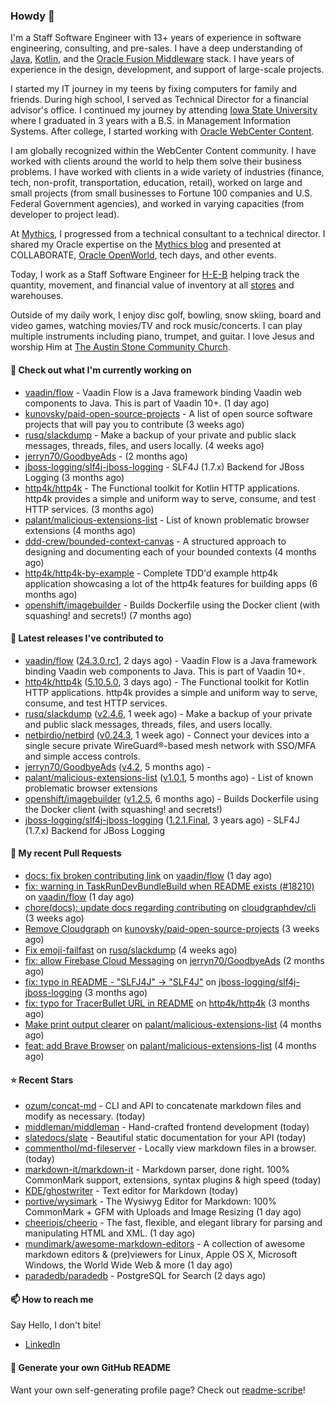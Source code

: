 ### Howdy 👋

I'm a Staff Software Engineer with 13+ years of experience in software engineering, consulting, and pre-sales. I have a deep understanding of [Java](https://www.oracle.com/java/), [Kotlin](https://kotlinlang.org/), and the [Oracle Fusion Middleware](https://www.oracle.com/middleware/) stack. I have years of experience in the design, development, and support of large-scale projects.

I started my IT journey in my teens by fixing computers for family and friends. During high school, I served as Technical Director for a financial advisor's office. I continued my journey by attending [Iowa State University](https://www.iastate.edu/) where I graduated in 3 years with a B.S. in Management Information Systems. After college, I started working with [Oracle WebCenter Content](https://docs.oracle.com/en/middleware/webcenter/content/12.2.1.4/).

I am globally recognized within the WebCenter Content community. I have worked with clients around the world to help them solve their business problems. I have worked with clients in a wide variety of industries (finance, tech, non-profit, transportation, education, retail), worked on large and small projects (from small businesses to Fortune 100 companies and U.S. Federal Government agencies), and worked in varying capacities (from developer to project lead).

At [Mythics](https://www.mythics.com/), I progressed from a technical consultant to a technical director. I shared my Oracle expertise on the [Mythics blog](https://mythics.com/blog/) and presented at COLLABORATE, [Oracle OpenWorld](https://www.oracle.com/cloudworld/), tech days, and other events.

Today, I work as a Staff Software Engineer for [H-E-B](https://digital.heb.com/) helping track the quantity, movement, and financial value of inventory at all [stores](https://heb.com/store-locations) and warehouses.

Outside of my daily work, I enjoy disc golf, bowling, snow skiing, board and video games, watching movies/TV and rock music/concerts. I can play multiple instruments including piano, trumpet, and guitar. I love Jesus and worship Him at [The Austin Stone Community Church](https://austinstone.org/).

#### 👷 Check out what I'm currently working on

- [vaadin/flow](https://github.com/vaadin/flow) - Vaadin Flow is a Java framework binding Vaadin web components to Java. This is part of Vaadin 10&#43;. (1 day ago)
- [kunovsky/paid-open-source-projects](https://github.com/kunovsky/paid-open-source-projects) - A list of open source software projects that will pay you to contribute  (3 weeks ago)
- [rusq/slackdump](https://github.com/rusq/slackdump) - Make a backup of your private and public slack messages, threads, files, and users locally. (4 weeks ago)
- [jerryn70/GoodbyeAds](https://github.com/jerryn70/GoodbyeAds) -  (2 months ago)
- [jboss-logging/slf4j-jboss-logging](https://github.com/jboss-logging/slf4j-jboss-logging) - SLF4J (1.7.x) Backend for JBoss Logging (3 months ago)
- [http4k/http4k](https://github.com/http4k/http4k) - The Functional toolkit for Kotlin HTTP applications. http4k provides a simple and uniform way to serve, consume, and test HTTP services. (3 months ago)
- [palant/malicious-extensions-list](https://github.com/palant/malicious-extensions-list) - List of known problematic browser extensions (4 months ago)
- [ddd-crew/bounded-context-canvas](https://github.com/ddd-crew/bounded-context-canvas) - A structured approach to designing and documenting each of your bounded contexts (4 months ago)
- [http4k/http4k-by-example](https://github.com/http4k/http4k-by-example) - Complete TDD&#39;d example http4k application showcasing a lot of the http4k features for building apps (6 months ago)
- [openshift/imagebuilder](https://github.com/openshift/imagebuilder) - Builds Dockerfile using the Docker client (with squashing! and secrets!) (7 months ago)

#### 🔭 Latest releases I've contributed to

- [vaadin/flow](https://github.com/vaadin/flow) ([24.3.0.rc1](https://github.com/vaadin/flow/releases/tag/24.3.0.rc1), 2 days ago) - Vaadin Flow is a Java framework binding Vaadin web components to Java. This is part of Vaadin 10&#43;.
- [http4k/http4k](https://github.com/http4k/http4k) ([5.10.5.0](https://github.com/http4k/http4k/releases/tag/5.10.5.0), 3 days ago) - The Functional toolkit for Kotlin HTTP applications. http4k provides a simple and uniform way to serve, consume, and test HTTP services.
- [rusq/slackdump](https://github.com/rusq/slackdump) ([v2.4.6](https://github.com/rusq/slackdump/releases/tag/v2.4.6), 1 week ago) - Make a backup of your private and public slack messages, threads, files, and users locally.
- [netbirdio/netbird](https://github.com/netbirdio/netbird) ([v0.24.3](https://github.com/netbirdio/netbird/releases/tag/v0.24.3), 1 week ago) - Connect your devices into a single secure private WireGuard®-based mesh network with SSO/MFA and simple access controls.
- [jerryn70/GoodbyeAds](https://github.com/jerryn70/GoodbyeAds) ([v4.2](https://github.com/jerryn70/GoodbyeAds/releases/tag/v4.2), 5 months ago) - 
- [palant/malicious-extensions-list](https://github.com/palant/malicious-extensions-list) ([v1.0.1](https://github.com/palant/malicious-extensions-list/releases/tag/v1.0.1), 5 months ago) - List of known problematic browser extensions
- [openshift/imagebuilder](https://github.com/openshift/imagebuilder) ([v1.2.5](https://github.com/openshift/imagebuilder/releases/tag/v1.2.5), 6 months ago) - Builds Dockerfile using the Docker client (with squashing! and secrets!)
- [jboss-logging/slf4j-jboss-logging](https://github.com/jboss-logging/slf4j-jboss-logging) ([1.2.1.Final](https://github.com/jboss-logging/slf4j-jboss-logging/releases/tag/1.2.1.Final), 3 years ago) - SLF4J (1.7.x) Backend for JBoss Logging

#### 🔨 My recent Pull Requests

- [docs: fix broken contributing link](https://github.com/vaadin/flow/pull/18236) on [vaadin/flow](https://github.com/vaadin/flow) (1 day ago)
- [fix: warning in TaskRunDevBundleBuild when README exists (#18210)](https://github.com/vaadin/flow/pull/18226) on [vaadin/flow](https://github.com/vaadin/flow) (1 day ago)
- [chore(docs): update docs regarding contributing](https://github.com/cloudgraphdev/cli/pull/120) on [cloudgraphdev/cli](https://github.com/cloudgraphdev/cli) (3 weeks ago)
- [Remove Cloudgraph](https://github.com/kunovsky/paid-open-source-projects/pull/6) on [kunovsky/paid-open-source-projects](https://github.com/kunovsky/paid-open-source-projects) (3 weeks ago)
- [Fix emoji-failfast](https://github.com/rusq/slackdump/pull/246) on [rusq/slackdump](https://github.com/rusq/slackdump) (4 weeks ago)
- [fix: allow Firebase Cloud Messaging](https://github.com/jerryn70/GoodbyeAds/pull/444) on [jerryn70/GoodbyeAds](https://github.com/jerryn70/GoodbyeAds) (2 months ago)
- [fix: typo in README - &#34;SLFJ4J&#34; -&gt; &#34;SLF4J&#34;](https://github.com/jboss-logging/slf4j-jboss-logging/pull/38) on [jboss-logging/slf4j-jboss-logging](https://github.com/jboss-logging/slf4j-jboss-logging) (3 months ago)
- [fix: typo for TracerBullet URL in README](https://github.com/http4k/http4k/pull/966) on [http4k/http4k](https://github.com/http4k/http4k) (3 months ago)
- [Make print output clearer](https://github.com/palant/malicious-extensions-list/pull/2) on [palant/malicious-extensions-list](https://github.com/palant/malicious-extensions-list) (4 months ago)
- [feat: add Brave Browser](https://github.com/palant/malicious-extensions-list/pull/1) on [palant/malicious-extensions-list](https://github.com/palant/malicious-extensions-list) (4 months ago)

#### ⭐ Recent Stars

- [ozum/concat-md](https://github.com/ozum/concat-md) - CLI and API to concatenate markdown files and modify as necessary. (today)
- [middleman/middleman](https://github.com/middleman/middleman) - Hand-crafted frontend development (today)
- [slatedocs/slate](https://github.com/slatedocs/slate) - Beautiful static documentation for your API (today)
- [commenthol/md-fileserver](https://github.com/commenthol/md-fileserver) - Locally view markdown files in a browser. (today)
- [markdown-it/markdown-it](https://github.com/markdown-it/markdown-it) - Markdown parser, done right. 100% CommonMark support, extensions, syntax plugins &amp; high speed (today)
- [KDE/ghostwriter](https://github.com/KDE/ghostwriter) - Text editor for Markdown (today)
- [portive/wysimark](https://github.com/portive/wysimark) - The Wysiwyg Editor for Markdown: 100% CommonMark &#43; GFM with Uploads and Image Resizing (1 day ago)
- [cheeriojs/cheerio](https://github.com/cheeriojs/cheerio) - The fast, flexible, and elegant library for parsing and manipulating HTML and XML. (1 day ago)
- [mundimark/awesome-markdown-editors](https://github.com/mundimark/awesome-markdown-editors) - A collection of awesome markdown editors &amp; (pre)viewers for Linux, Apple OS X, Microsoft Windows, the World Wide Web &amp; more (1 day ago)
- [paradedb/paradedb](https://github.com/paradedb/paradedb) - PostgreSQL for Search (2 days ago)

#### 📫 How to reach me

Say Hello, I don't bite!

- [LinkedIn](https://www.linkedin.com/in/jonathanhult/)

#### 📖 Generate your own GitHub README

Want your own self-generating profile page? Check out [readme-scribe](https://github.com/muesli/readme-scribe)!
